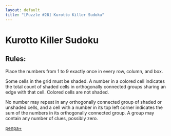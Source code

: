 ```yaml
---
layout: default
title: "[Puzzle #28] Kurotto Killer Sudoku"
---
```


# Kurotto Killer Sudoku

## Rules:

Place the numbers from 1 to 9 exactly once in every row, column, and box.

Some cells in the grid must be shaded. A number in a colored cell indicates the total count of shaded cells in orthogonally connected groups sharing an edge with that cell. Colored cells are not shaded.

No number may repeat in any orthogonally connected group of shaded or unshaded cells, and a cell with a number in its top left corner indicates the sum of the numbers in its orthogonally connected group. A group may contain any number of clues, possibly zero. 

[penpa+](https://tinyurl.com/28thy9so)
